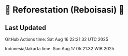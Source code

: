 
# 🌳 Reforestation (Reboisasi) 🌲

## Last Updated

GitHub Actions time: Sat Aug 16 22:21:32 UTC 2025

Indonesia/Jakarta time: Sun Aug 17 05:21:32 WIB 2025
